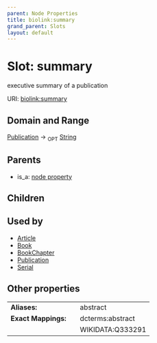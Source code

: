 ```yaml
---
parent: Node Properties
title: biolink:summary
grand_parent: Slots
layout: default
---
```


# Slot: summary


executive  summary of a publication

URI: [biolink:summary](https://w3id.org/biolink/vocab/summary)

## Domain and Range

[Publication](Publication.md) ->  <sub>OPT</sub> [String](types/String.md)

## Parents

 *  is_a: [node property](node_property.md)

## Children


## Used by

 * [Article](Article.md)
 * [Book](Book.md)
 * [BookChapter](BookChapter.md)
 * [Publication](Publication.md)
 * [Serial](Serial.md)

## Other properties

|  |  |  |
| --- | --- | --- |
| **Aliases:** | | abstract |
| **Exact Mappings:** | | dcterms:abstract |
|  | | WIKIDATA:Q333291 |

